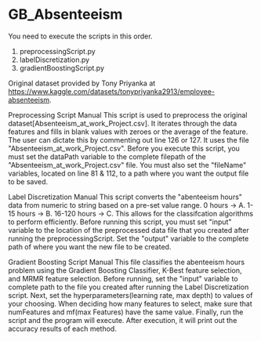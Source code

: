 # GB_Absenteeism

You need to execute the scripts in this order. 
1. preprocessingScript.py
2. labelDiscretization.py
3. gradientBoostingScript.py

Original dataset provided by Tony Priyanka at https://www.kaggle.com/datasets/tonypriyanka2913/employee-absenteeism. 

Preprocessing Script Manual
	This script is used to preprocess the original dataset[Absenteeism_at_work_Project.csv]. It iterates through the data features and fills in blank values with zeroes or the average of the feature. The user can dictate this by commenting out line 126 or 127.
	It uses the file "Absenteeism_at_work_Project.csv". Before you execute this script, you must set the dataPath variable to the complete filepath of the "Absenteeism_at_work_Project.csv" file. You must also set the "fileName" variables, located on line 81 & 112, to a path where you want the output file to be saved.

Label Discretization Manual
	This script converts the "abenteeism hours" data from numeric to string based on a pre-set value range. 0 hours -> A. 1-15 hours -> B. 16-120 hours -> C. This allows for the classifcation algorithms to perform efficiently.
	Before running this script, you must set "input" variable to the location of the preprocessed data file that you created after running the preprocessingScript. Set the "output" variable to the complete path of where you want the new file to be created.

Gradient Boosting Script Manual
	This file classifies the abenteeism hours problem using the Gradient Boosting Classifier, K-Best feature selection, and MRMR feature selection. 
	Before running, set the "input" variable to complete path to the file you created after running the Label Discretization script. 
	Next, set the hyperparameters(learning rate, max depth) to values of your choosing. When deciding how many features to select, make sure that numFeatures and mf(max Features) have the same value. 
	Finally, run the script and the program will execute. After execution, it will print out the accuracy results of each method.
